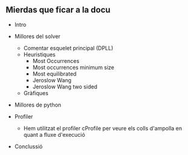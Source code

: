 
## Mierdas que ficar a la docu


- Intro

- Millores del solver
    - Comentar esquelet principal (DPLL)
    - Heuristiques
        - Most Occurrences
        - Most occurrences minimum size
        - Most equilibrated
        - Jeroslow Wang
        - Jeroslow Wang two sided
    - Gràfiques

- Millores de python    

- Profiler
    - Hem utilitzat el profiler cProfile per veure
      els colls d'ampolla en quant a fluxe d'execució

- Conclussió
